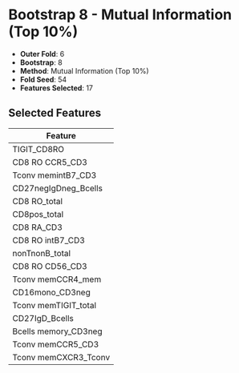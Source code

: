 # Bootstrap 8 - Mutual Information (Top 10%)

- **Outer Fold**: 6
- **Bootstrap**: 8
- **Method**: Mutual Information (Top 10%)
- **Fold Seed**: 54
- **Features Selected**: 17

## Selected Features

| Feature |
|---------|
| TIGIT_CD8RO |
| CD8 RO CCR5_CD3 |
| Tconv memintB7_CD3 |
| CD27negIgDneg_Bcells |
| CD8 RO_total |
| CD8pos_total |
| CD8 RA_CD3 |
| CD8 RO intB7_CD3 |
| nonTnonB_total |
| CD8 RO CD56_CD3 |
| Tconv memCCR4_mem |
| CD16mono_CD3neg |
| Tconv memTIGIT_total |
| CD27IgD_Bcells |
| Bcells memory_CD3neg |
| Tconv memCCR5_CD3 |
| Tconv memCXCR3_Tconv |

